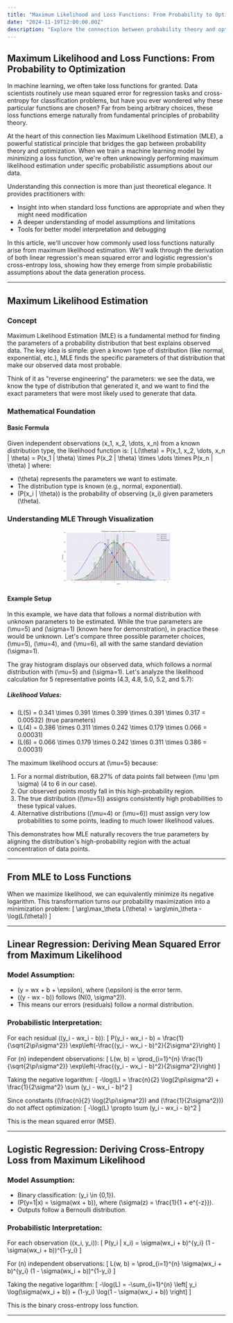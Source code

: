 ```yaml
---
title: "Maximum Likelihood and Loss Functions: From Probability to Optimization"
date: "2024-11-19T12:00:00.00Z"
description: "Explore the connection between probability theory and optimization in machine learning."
---
```



## Maximum Likelihood and Loss Functions: From Probability to Optimization

In machine learning, we often take loss functions for granted. Data scientists routinely use mean squared error for regression tasks and cross-entropy for classification problems, but have you ever wondered why these particular functions are chosen? Far from being arbitrary choices, these loss functions emerge naturally from fundamental principles of probability theory.

At the heart of this connection lies Maximum Likelihood Estimation (MLE), a powerful statistical principle that bridges the gap between probability theory and optimization. When we train a machine learning model by minimizing a loss function, we're often unknowingly performing maximum likelihood estimation under specific probabilistic assumptions about our data.

Understanding this connection is more than just theoretical elegance. It provides practitioners with:
- Insight into when standard loss functions are appropriate and when they might need modification
- A deeper understanding of model assumptions and limitations
- Tools for better model interpretation and debugging

In this article, we'll uncover how commonly used loss functions naturally arise from maximum likelihood estimation. We'll walk through the derivation of both linear regression's mean squared error and logistic regression's cross-entropy loss, showing how they emerge from simple probabilistic assumptions about the data generation process.

---

## Maximum Likelihood Estimation

### Concept

Maximum Likelihood Estimation (MLE) is a fundamental method for finding the parameters of a probability distribution that best explains observed data. The key idea is simple: given a known type of distribution (like normal, exponential, etc.), MLE finds the specific parameters of that distribution that make our observed data most probable.

Think of it as "reverse engineering" the parameters: we see the data, we know the type of distribution that generated it, and we want to find the exact parameters that were most likely used to generate that data.

### Mathematical Foundation

#### Basic Formula

Given independent observations \(x_1, x_2, \dots, x_n\) from a known distribution type, the likelihood function is:
\[
L(\theta) = P(x_1, x_2, \dots, x_n | \theta) = P(x_1 | \theta) \times P(x_2 | \theta) \times \dots \times P(x_n | \theta)
\]
where:
- \(\theta\) represents the parameters we want to estimate.
- The distribution type is known (e.g., normal, exponential).
- \(P(x_i | \theta)\) is the probability of observing \(x_i\) given parameters \(\theta\).

### Understanding MLE Through Visualization

<div style="text-align: center;">
    <img src="./distrib.png" alt="Distribution Comparison with Typical Observations" style="max-width: 50%;">
</div>

#### Example Setup

In this example, we have data that follows a normal distribution with unknown parameters to be estimated. While the true parameters are \(\mu=5\) and \(\sigma=1\) (known here for demonstration), in practice these would be unknown. Let's compare three possible parameter choices, \(\mu=5\), \(\mu=4\), and \(\mu=6\), all with the same standard deviation \(\sigma=1\).

The gray histogram displays our observed data, which follows a normal distribution with \(\mu=5\) and \(\sigma=1\). Let's analyze the likelihood calculation for 5 representative points (4.3, 4.8, 5.0, 5.2, and 5.7):

##### Likelihood Values:

- \(L(5) = 0.341 \times 0.391 \times 0.399 \times 0.391 \times 0.317 = 0.00532\) (true parameters)
- \(L(4) = 0.386 \times 0.311 \times 0.242 \times 0.179 \times 0.066 = 0.00031\)
- \(L(6) = 0.066 \times 0.179 \times 0.242 \times 0.311 \times 0.386 = 0.00031\)

The maximum likelihood occurs at \(\mu=5\) because:
1. For a normal distribution, 68.27% of data points fall between \(\mu \pm \sigma\) (4 to 6 in our case).
2. Our observed points mostly fall in this high-probability region.
3. The true distribution (\(\mu=5\)) assigns consistently high probabilities to these typical values.
4. Alternative distributions (\(\mu=4\) or \(\mu=6\)) must assign very low probabilities to some points, leading to much lower likelihood values.

This demonstrates how MLE naturally recovers the true parameters by aligning the distribution's high-probability region with the actual concentration of data points.

---

## From MLE to Loss Functions

When we maximize likelihood, we can equivalently minimize its negative logarithm. This transformation turns our probability maximization into a minimization problem:
\[
\arg\max_\theta L(\theta) = \arg\min_\theta -\log(L(\theta))
\]

---

## Linear Regression: Deriving Mean Squared Error from Maximum Likelihood

### Model Assumption:
- \(y = wx + b + \epsilon\), where \(\epsilon\) is the error term.
- \((y - wx - b)\) follows \(N(0, \sigma^2)\).
- This means our errors (residuals) follow a normal distribution.

### Probabilistic Interpretation:
For each residual \((y_i - wx_i - b)\):
\[
P(y_i - wx_i - b) = \frac{1}{\sqrt{2\pi\sigma^2}} \exp\left(-\frac{(y_i - wx_i - b)^2}{2\sigma^2}\right)
\]

For \(n\) independent observations:
\[
L(w, b) = \prod_{i=1}^{n} \frac{1}{\sqrt{2\pi\sigma^2}} \exp\left(-\frac{(y_i - wx_i - b)^2}{2\sigma^2}\right)
\]

Taking the negative logarithm:
\[
-\log(L) = \frac{n}{2} \log(2\pi\sigma^2) + \frac{1}{2\sigma^2} \sum (y_i - wx_i - b)^2
\]

Since constants (\(\frac{n}{2} \log(2\pi\sigma^2)\) and \(\frac{1}{2\sigma^2}\)) do not affect optimization:
\[
-\log(L) \propto \sum (y_i - wx_i - b)^2
\]

This is the mean squared error (MSE).

---

## Logistic Regression: Deriving Cross-Entropy Loss from Maximum Likelihood

### Model Assumption:
- Binary classification: \(y_i \in \{0,1\}\).
- \(P(y=1|x) = \sigma(wx + b)\), where \(\sigma(z) = \frac{1}{1 + e^{-z}}\).
- Outputs follow a Bernoulli distribution.

### Probabilistic Interpretation:
For each observation \((x_i, y_i)\):
\[
P(y_i | x_i) = \sigma(wx_i + b)^{y_i} (1 - \sigma(wx_i + b))^{1-y_i}
\]

For \(n\) independent observations:
\[
L(w, b) = \prod_{i=1}^{n} \sigma(wx_i + b)^{y_i} (1 - \sigma(wx_i + b))^{1-y_i}
\]

Taking the negative logarithm:
\[
-\log(L) = -\sum_{i=1}^{n} \left[ y_i \log(\sigma(wx_i + b)) + (1-y_i) \log(1 - \sigma(wx_i + b)) \right]
\]

This is the binary cross-entropy loss function.

---
